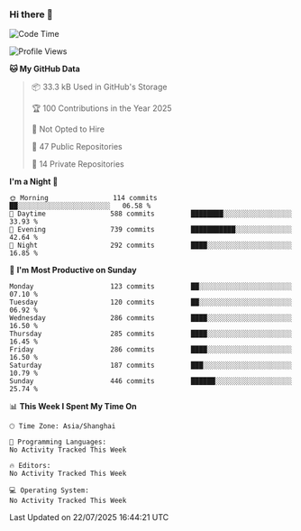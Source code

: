 ### Hi there 👋

<!--
**robinWongM/robinWongM** is a ✨ _special_ ✨ repository because its `README.md` (this file) appears on your GitHub profile.

Here are some ideas to get you started:

- 🔭 I’m currently working on ...
- 🌱 I’m currently learning ...
- 👯 I’m looking to collaborate on ...
- 🤔 I’m looking for help with ...
- 💬 Ask me about ...
- 📫 How to reach me: ...
- 😄 Pronouns: ...
- ⚡ Fun fact: ...
-->

<!--START_SECTION:waka-->
![Code Time](http://img.shields.io/badge/Code%20Time-269%20hrs%2019%20mins-blue)

![Profile Views](http://img.shields.io/badge/Profile%20Views-0-blue)

**🐱 My GitHub Data** 

> 📦 33.3 kB Used in GitHub's Storage 
 > 
> 🏆 100 Contributions in the Year 2025
 > 
> 🚫 Not Opted to Hire
 > 
> 📜 47 Public Repositories 
 > 
> 🔑 14 Private Repositories 
 > 
**I'm a Night 🦉** 

```text
🌞 Morning                114 commits         ██░░░░░░░░░░░░░░░░░░░░░░░   06.58 % 
🌆 Daytime                588 commits         ████████░░░░░░░░░░░░░░░░░   33.93 % 
🌃 Evening                739 commits         ███████████░░░░░░░░░░░░░░   42.64 % 
🌙 Night                  292 commits         ████░░░░░░░░░░░░░░░░░░░░░   16.85 % 
```
📅 **I'm Most Productive on Sunday** 

```text
Monday                   123 commits         ██░░░░░░░░░░░░░░░░░░░░░░░   07.10 % 
Tuesday                  120 commits         ██░░░░░░░░░░░░░░░░░░░░░░░   06.92 % 
Wednesday                286 commits         ████░░░░░░░░░░░░░░░░░░░░░   16.50 % 
Thursday                 285 commits         ████░░░░░░░░░░░░░░░░░░░░░   16.45 % 
Friday                   286 commits         ████░░░░░░░░░░░░░░░░░░░░░   16.50 % 
Saturday                 187 commits         ███░░░░░░░░░░░░░░░░░░░░░░   10.79 % 
Sunday                   446 commits         ██████░░░░░░░░░░░░░░░░░░░   25.74 % 
```


📊 **This Week I Spent My Time On** 

```text
🕑︎ Time Zone: Asia/Shanghai

💬 Programming Languages: 
No Activity Tracked This Week

🔥 Editors: 
No Activity Tracked This Week

💻 Operating System: 
No Activity Tracked This Week
```


 Last Updated on 22/07/2025 16:44:21 UTC
<!--END_SECTION:waka-->
